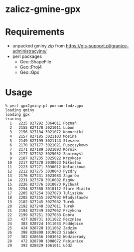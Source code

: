 # zalicz-gmine-gpx

# Requirements

* unpacked gminy.zip from https://gis-support.pl/granice-administracyjne/
* perl packages
    * Geo::ShapeFile 
    * Geo::Proj4
    * Geo::Gpx
 
# Usage

```
% perl gpx2gminy.pl poznan-lodz.gpx
loading gminy
loading gpx
tracing
  1   2225 827292 3064011 Poznań
  2   2155 827178 3021011 Luboń
  3   2156 827184 3021072 Komorniki
  4   2157 827185 3021103 Mosina
  5   2149 827199 3021143 Stęszew
  6   2170 827177 3021021 Puszczykowo
  7   2171 827189 3021093 Kórnik
  8   2177 827232 3025052 Zaniemyśl
  9   2187 827235 3025022 Krzykosy
 10   2217 827270 3030023 Miłosław
 11   2223 827271 3030012 Kołaczkowo
 12   2212 827275 3030043 Pyzdry
 13   2176 827231 3023083 Zagórów
 14   2231 827378 3010082 Rzgów
 15   2226 827376 3010073 Rychwał
 16   2254 827380 3010112 Stare Miasto
 17   2205 827254 3027073 Tuliszków
 18   2202 827255 3027092 Władysławów
 19   2182 827245 3027082 Turek
 20   2192 827248 3027011 Turek
 21   2193 827249 3027062 Przykona
 22   2199 827251 3027033 Dobra
 23    427 828731 1011022 Pęczniew
 24    383 828724 1011033 Poddębice
 25    424 828728 1011062 Zadzim
 26    398 828800 1019023 Szadek
 27    382 828656 1003052 Wodzierady
 28    472 828700 1008072 Pabianice
 29    393 828829 1061011 Łódź

```
